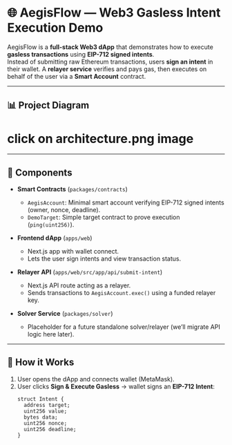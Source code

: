 # 🌐 AegisFlow — Web3 Gasless Intent Execution Demo

AegisFlow is a **full-stack Web3 dApp** that demonstrates how to execute **gasless transactions** using **EIP-712 signed intents**.  
Instead of submitting raw Ethereum transactions, users **sign an intent** in their wallet. A **relayer service** verifies and pays gas, then executes on behalf of the user via a **Smart Account** contract.

---

## 📊 Project Diagram

# click on architecture.png image 

---

## 🧩 Components

- **Smart Contracts** (`packages/contracts`)  
  - `AegisAccount`: Minimal smart account verifying EIP-712 signed intents (owner, nonce, deadline).  
  - `DemoTarget`: Simple target contract to prove execution (`ping(uint256)`).

- **Frontend dApp** (`apps/web`)  
  - Next.js app with wallet connect.  
  - Lets the user sign intents and view transaction status.  

- **Relayer API** (`apps/web/src/app/api/submit-intent`)  
  - Next.js API route acting as a relayer.  
  - Sends transactions to `AegisAccount.exec()` using a funded relayer key.  

- **Solver Service** (`packages/solver`)  
  - Placeholder for a future standalone solver/relayer (we’ll migrate API logic here later).  

---

## 🚀 How it Works

1. User opens the dApp and connects wallet (MetaMask).  
2. User clicks **Sign & Execute Gasless** → wallet signs an **EIP-712 Intent**:
   ```solidity
   struct Intent {
     address target;
     uint256 value;
     bytes data;
     uint256 nonce;
     uint256 deadline;
   }
